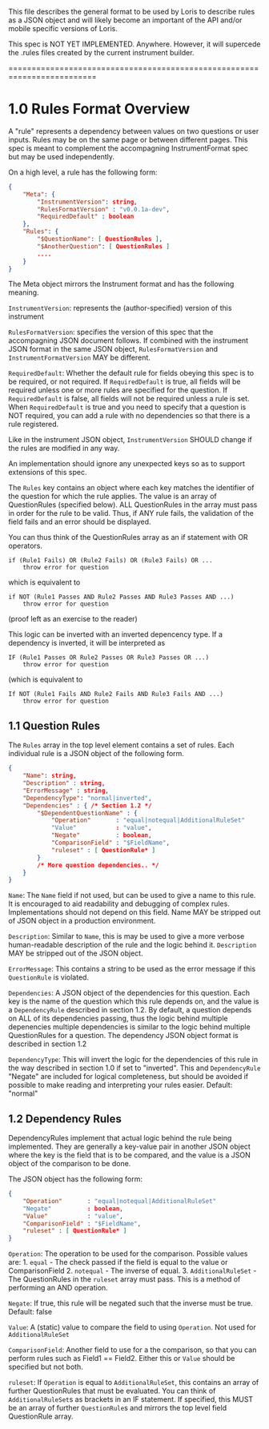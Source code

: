 This file describes the general format to be used by Loris to describe
rules as a JSON object and will likely become an important of the
API and/or mobile specific versions of Loris.

This spec is NOT YET IMPLEMENTED. Anywhere. However, it will supercede
the .rules files created by the current instrument builder.

=========================================================================

# 1.0 Rules Format Overview

A "rule" represents a dependency between values on two questions or user inputs.
Rules may be on the same page or between different pages.
This spec is meant to complement the accompagning InstrumentFormat spec but may
be used independently.

On a high level, a rule has the following form:

```json
{
    "Meta": {
        "InstrumentVersion": string,
        "RulesFormatVersion" : "v0.0.1a-dev",
        "RequiredDefault" : boolean
    },
    "Rules": {
        "$QuestionName": [ QuestionRules ],
        "$AnotherQuestion": [ QuestionRules ]
        ....
    }
}
```

The Meta object mirrors the Instrument format and has the following meaning.

`InstrumentVersion`: represents the (author-specified) version of this instrument

`RulesFormatVersion`: specifies the version of this spec that the accompagning JSON document follows.
                      If combined with the instrument JSON format in the same JSON object,
                      `RulesFormatVersion` and `InstrumentFormatVersion` MAY be different.

`RequiredDefault`: Whether the default rule for fields obeying this spec is to be required, or
                   not required. If `RequiredDefault` is true, all fields will be required unless
                   one or more rules are specified for the question. If `RequiredDefault` is false,
                   all fields will not be required unless a rule is set. When `RequiredDefault`
                   is true and you need to specify that a question is NOT required, you can add
                   a rule with no dependencies so that there is a rule registered.




Like in the instrument JSON object, `InstrumentVersion` SHOULD change if the rules are
modified in any way.

An implementation should ignore any unexpected keys so as to support extensions of this
spec.

The `Rules` key contains an object where each key matches the identifier of the question
for which the rule applies. The value is an array of QuestionRules (specified below). ALL
QuestionRules in the array must pass in order for the rule to be valid. Thus, if ANY rule
fails, the validation of the field fails and an error should be displayed.

You can thus think of the QuestionRules array as an if statement with OR operators.

```
if (Rule1 Fails) OR (Rule2 Fails) OR (Rule3 Fails) OR ...
    throw error for question
```

which is equivalent to

```
if NOT (Rule1 Passes AND Rule2 Passes AND Rule3 Passes AND ...)
    throw error for question

```

(proof left as an exercise to the reader)

This logic can be inverted with an inverted depencency type. If a dependency is inverted, it will
be interpreted as

```
IF (Rule1 Passes OR Rule2 Passes OR Rule3 Passes OR ...)
    throw error for question
```

(which is equivalent to

```
If NOT (Rule1 Fails AND Rule2 Fails AND Rule3 Fails AND ...)
    throw error for question
```


## 1.1 Question Rules

The `Rules` array in the top level element contains a set of rules. Each individual rule
is a JSON object of the following form.


```json
{
    "Name": string,
    "Description" : string,
    "ErrorMessage" : string,
    "DependencyType": "normal|inverted",
    "Dependencies" : { /* Section 1.2 */
        "$DependentQuestionName" : {
            "Operation"       : "equal|notequal|AdditionalRuleSet"
            "Value"           : "value",
            "Negate"          : boolean,
            "ComparisonField" : "$FieldName",
            "ruleset" : [ QuestionRule* ]
        }
        /* More question dependencies.. */
    }
}
```

`Name`: The `Name` field if not used, but can be used to give a name to this rule. It is
        encouraged to aid readability and debugging of complex rules. Implementations should
        not depend on this field.
        Name MAY be stripped out of JSON object in a production environment.

`Description`: Similar to `Name`, this is may be used to give a more verbose human-readable description
               of the rule and the logic behind it. `Description` MAY be stripped out of the JSON object.

`ErrorMessage`: This contains a string to be used as the error message if this `QuestionRule`
                is violated.

`Dependencies`: A JSON object of the dependencies for this question. Each key is the name of the
                question which this rule depends on, and the value is a `DependencyRule` described
                in section 1.2.
                By default, a question depends on ALL of its dependencies passing, thus the logic behind
                multiple depenencies multiple dependencies is similar to the logic behind multiple
                QuestionRules for a question.
                The dependency JSON object format is described in section 1.2

`DependencyType`: This will invert the logic for the dependencies of this rule in the way described
                  in section 1.0 if set to "inverted". This and `DependencyRule` "Negate" are included for logical
                  completeness, but should be avoided if possible to make reading and interpreting your rules
                  easier.
                  Default: "normal"

## 1.2 Dependency Rules

DependencyRules implement that actual logic behind the rule being implemented. They are generally a key-value
pair in another JSON object where the key is the field that is to be compared, and the value is a JSON object
of the comparison to be done.

The JSON object has the following form:

```json
{
    "Operation"       : "equal|notequal|AdditionalRuleSet"
    "Negate"          : boolean,
    "Value"           : "value",
    "ComparisonField" : "$FieldName",
    "ruleset" : [ QuestionRule* ]
}
```

`Operation`: The operation to be used for the comparison. Possible values are:
    1. `equal` - The check passed if the field is equal to the value or ComparisonField
    2. `notequal` - The inverse of equal.
    3. `AdditionalRuleSet` - The QuestionRules in the `ruleset` array must pass. This is a
                             method of performing an AND operation.

`Negate`: If true, this rule will be negated such that the inverse must be true. Default: false

`Value`: A (static) value to compare the field to using `Operation`. Not used for `AdditionalRuleSet`

`ComparisonField`: Another field to use for a the comparison, so that you can perform rules such as
                   Field1 == Field2. Either this or `Value` should be specified but not both.

`ruleset`: If `Operation` is equal to `AdditionalRuleSet`, this contains an array of further QuestionRules that
           must be evaluated. You can think of `AdditionalRuleSet`s as brackets in an IF statement. If
           specified, this MUST be an array of further `QuestionRule`s and mirrors the top level field QuestionRule
           array.
